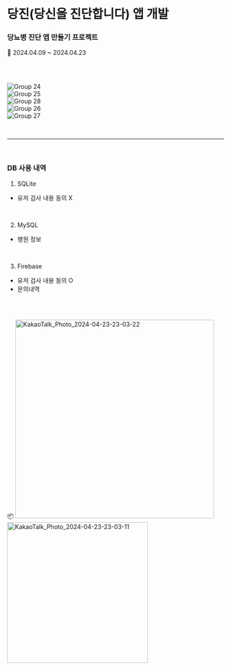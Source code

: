 # 당진(당신을 진단합니다) 앱 개발 


### 당뇨병 진단 앱 만들기 프로젝트 

📆 2024.04.09 ~ 2024.04.23

<br><br>


![Group 24](https://github.com/likewoody/DJ-App/assets/151493474/4f36ccff-9f13-4242-b64a-ecbb67d98700)<br>
![Group 25](https://github.com/likewoody/DJ-App/assets/151493474/03df5b48-1168-4030-9c08-074952b93cad)<br>
![Group 28](https://github.com/likewoody/DJ-App/assets/151493474/5fc7b495-90c5-4c23-9531-649dbb86fa38)<br>
![Group 26](https://github.com/likewoody/DJ-App/assets/151493474/fd6e0fad-2bf4-492d-8354-a28c05b9a369)<br>
![Group 27](https://github.com/likewoody/DJ-App/assets/151493474/371522fd-a5d3-4f31-b97a-99534191a0e3)<br>

<br>


<hr>
<br>




### DB 사용 내역
1. SQLite
- 유저 검사 내용 동의 X

<br>

2. MySQL
- 병원 정보

<br>

3. Firebase
- 유저 검사 내용 동의 O
- 문의내역


<br><br>



📦
<img width="462" alt="KakaoTalk_Photo_2024-04-23-23-03-22" src="https://github.com/likewoody/DJ-App/assets/151493474/b1a4a5f1-f3b1-4e18-a2e0-a7654a05ebc1"><br>
<img width="327" alt="KakaoTalk_Photo_2024-04-23-23-03-11" src="https://github.com/likewoody/DJ-App/assets/151493474/bcbc8dbe-cceb-4080-9d59-571b52fd772c">
